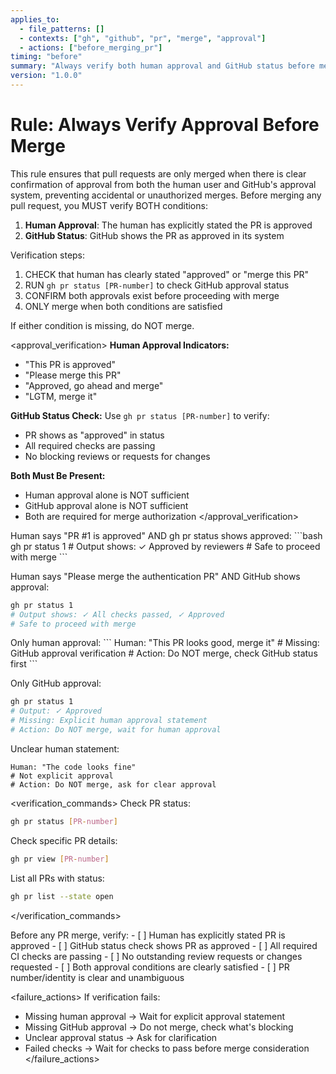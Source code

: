 ```yaml
---
applies_to:
  - file_patterns: []
  - contexts: ["gh", "github", "pr", "merge", "approval"]
  - actions: ["before_merging_pr"]
timing: "before"
summary: "Always verify both human approval and GitHub status before merging any PR"
version: "1.0.0"
---
```


# Rule: Always Verify Approval Before Merge

<purpose>
This rule ensures that pull requests are only merged when there is clear confirmation of approval from both the human user and GitHub's approval system, preventing accidental or unauthorized merges.
</purpose>

<instructions>
Before merging any pull request, you MUST verify BOTH conditions:

1. **Human Approval**: The human has explicitly stated the PR is approved
2. **GitHub Status**: GitHub shows the PR as approved in its system

Verification steps:
1. CHECK that human has clearly stated "approved" or "merge this PR"
2. RUN `gh pr status [PR-number]` to check GitHub approval status
3. CONFIRM both approvals exist before proceeding with merge
4. ONLY merge when both conditions are satisfied

If either condition is missing, do NOT merge.
</instructions>

<approval_verification>
**Human Approval Indicators:**
- "This PR is approved"
- "Please merge this PR"
- "Approved, go ahead and merge"
- "LGTM, merge it"

**GitHub Status Check:**
Use `gh pr status [PR-number]` to verify:
- PR shows as "approved" in status
- All required checks are passing
- No blocking reviews or requests for changes

**Both Must Be Present:**
- Human approval alone is NOT sufficient
- GitHub approval alone is NOT sufficient
- Both are required for merge authorization
</approval_verification>

<examples>
<correct>
Human says "PR #1 is approved" AND gh pr status shows approved:
```bash
gh pr status 1
# Output shows: ✓ Approved by reviewers
# Safe to proceed with merge
```

Human says "Please merge the authentication PR" AND GitHub shows approval:
```bash
gh pr status 1
# Output shows: ✓ All checks passed, ✓ Approved
# Safe to proceed with merge
```
</correct>

<incorrect>
Only human approval:
```
Human: "This PR looks good, merge it"
# Missing: GitHub approval verification
# Action: Do NOT merge, check GitHub status first
```

Only GitHub approval:
```bash
gh pr status 1
# Output: ✓ Approved
# Missing: Explicit human approval statement
# Action: Do NOT merge, wait for human approval
```

Unclear human statement:
```
Human: "The code looks fine"
# Not explicit approval
# Action: Do NOT merge, ask for clear approval
```
</incorrect>
</examples>

<verification_commands>
Check PR status:
```bash
gh pr status [PR-number]
```

Check specific PR details:
```bash
gh pr view [PR-number]
```

List all PRs with status:
```bash
gh pr list --state open
```
</verification_commands>

<validation>
Before any PR merge, verify:
- [ ] Human has explicitly stated PR is approved
- [ ] GitHub status check shows PR as approved
- [ ] All required CI checks are passing
- [ ] No outstanding review requests or changes requested
- [ ] Both approval conditions are clearly satisfied
- [ ] PR number/identity is clear and unambiguous
</validation>

<failure_actions>
If verification fails:
- Missing human approval → Wait for explicit approval statement
- Missing GitHub approval → Do not merge, check what's blocking
- Unclear approval status → Ask for clarification
- Failed checks → Wait for checks to pass before merge consideration
</failure_actions>